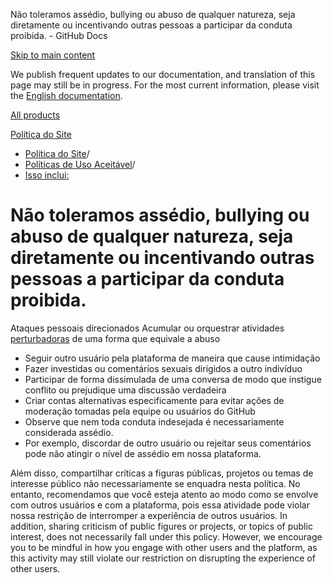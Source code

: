 Não toleramos assédio, bullying ou abuso de qualquer natureza, seja diretamente ou incentivando outras pessoas a participar da conduta proibida. - GitHub Docs

[Skip to main content](#main-content)

We publish frequent updates to our documentation, and translation of this page may still be in progress. For the most current information, please visit the [English documentation](/en).

[All products](/pt)

[Política do Site](/pt/site-policy)

* [Política do Site](/pt/site-policy)/
* [Políticas de Uso Aceitável](/pt/site-policy/acceptable-use-policies)/
* [Isso inclui:](/pt/site-policy/acceptable-use-policies/github-bullying-and-harassment)

Não toleramos assédio, bullying ou abuso de qualquer natureza, seja diretamente ou incentivando outras pessoas a participar da conduta proibida.
==========

Ataques pessoais direcionados Acumular ou orquestrar atividades [perturbadoras](/pt/site-policy/acceptable-use-policies/github-disrupting-the-experience-of-other-users) de uma forma que equivale a abuso

* Seguir outro usuário pela plataforma de maneira que cause intimidação
* Fazer investidas ou comentários sexuais dirigidos a outro indivíduo
* Participar de forma dissimulada de uma conversa de modo que instigue conflito ou prejudique uma discussão verdadeira
* Criar contas alternativas especificamente para evitar ações de moderação tomadas pela equipe ou usuários do GitHub
* Observe que nem toda conduta indesejada é necessariamente considerada assédio.
* Por exemplo, discordar de outro usuário ou rejeitar seus comentários pode não atingir o nível de assédio em nossa plataforma.

Além disso, compartilhar críticas a figuras públicas, projetos ou temas de interesse público não necessariamente se enquadra nesta política. No entanto, recomendamos que você esteja atento ao modo como se envolve com outros usuários e com a plataforma, pois essa atividade pode violar nossa restrição de interromper a experiência de outros usuários. In addition, sharing criticism of public figures or projects, or topics of public interest, does not necessarily fall under this policy. However, we encourage you to be mindful in how you engage with other users and the platform, as this activity may still violate our restriction on disrupting the experience of other users.
